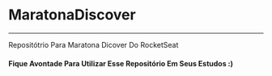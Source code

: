 # MaratonaDiscover
---
Repositótrio Para Maratona Dicover Do RocketSeat
#### Fique Avontade Para Utilizar Esse Repositório Em Seus Estudos :)
